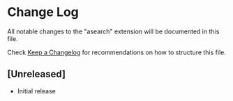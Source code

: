 # Change Log
All notable changes to the "asearch" extension will be documented in this file.

Check [Keep a Changelog](http://keepachangelog.com/) for recommendations on how to structure this file.

## [Unreleased]
- Initial release
